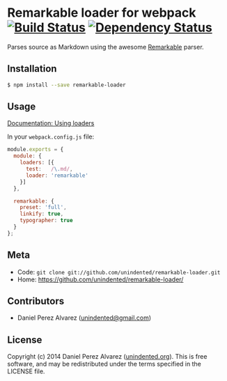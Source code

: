 # Remarkable loader for webpack [![Build Status](https://img.shields.io/travis/unindented/remarkable-loader.svg)](http://travis-ci.org/unindented/remarkable-loader) [![Dependency Status](https://img.shields.io/gemnasium/unindented/remarkable-loader.svg)](https://gemnasium.com/unindented/remarkable-loader)

Parses source as Markdown using the awesome [Remarkable](https://github.com/jonschlinkert/remarkable) parser.


## Installation

```sh
$ npm install --save remarkable-loader
```


## Usage

[Documentation: Using loaders](http://webpack.github.io/docs/using-loaders.html)

In your `webpack.config.js` file:

```js
module.exports = {
  module: {
    loaders: [{
      test:   /\.md/,
      loader: 'remarkable'
    }]
  },

  remarkable: {
    preset: 'full',
    linkify: true,
    typographer: true
  }
};
```


## Meta

* Code: `git clone git://github.com/unindented/remarkable-loader.git`
* Home: <https://github.com/unindented/remarkable-loader/>


## Contributors

* Daniel Perez Alvarez ([unindented@gmail.com](mailto:unindented@gmail.com))


## License

Copyright (c) 2014 Daniel Perez Alvarez ([unindented.org](http://unindented.org/)). This is free software, and may be redistributed under the terms specified in the LICENSE file.
